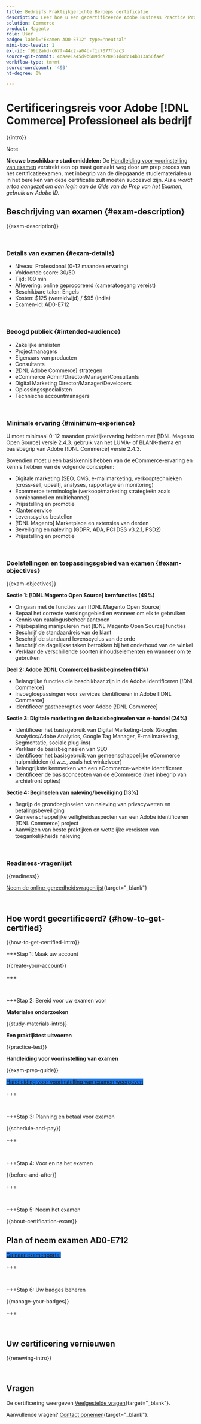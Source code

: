 ```yaml
---
title: Bedrijfs Praktijkgerichte Beroeps certificatie
description: Leer hoe u een gecertificeerde Adobe Business Practice Professional in Adobe kunt worden [!DNL Commerce].
solution: Commerce
product: Magento
role: User
badge: label="Examen AD0-E712" type="neutral"
mini-toc-levels: 1
exl-id: f99b2abd-c67f-44c2-a04b-f1c7077fbac3
source-git-commit: 4daee1a45d9b689dca28e51d4dc14b313a56faef
workflow-type: tm+mt
source-wordcount: '493'
ht-degree: 0%

---
```


# Certificeringsreis voor Adobe [!DNL Commerce] Professioneel als bedrijf

{{intro}}

>[!NOTE]
>
>**Nieuwe beschikbare studiemiddelen:** De [Handleiding voor voorinstelling van examen](https://app.rockinfo.com/courses/playScorm/383) verstrekt een op maat gemaakt weg door uw prep proces van het certificatieexamen, met inbegrip van de diepgaande studiematerialen u in het bereiken van deze certificatie zult moeten succesvol zijn. _Als u wordt ertoe aangezet om aan login aan de Gids van de Prep van het Examen, gebruik uw Adobe ID._

## Beschrijving van examen {#exam-description}

{{exam-description}}

<br>

### Details van examen {#exam-details}

* Niveau: Professional (0-12 maanden ervaring)
* Voldoende score: 30/50
* Tijd: 100 min
* Aflevering: online geprocoreerd (cameratoegang vereist)
* Beschikbare talen: Engels
* Kosten: $125 (wereldwijd) / $95 (India)
* Examen-id: AD0-E712

<br>

### Beoogd publiek {#intended-audience}

* Zakelijke analisten
* Projectmanagers
* Eigenaars van producten
* Consultants
* [!DNL Adobe Commerce] strategen
* eCommerce Admin/Director/Manager/Consultants
* Digital Marketing Director/Manager/Developers
* Oplossingsspecialisten
* Technische accountmanagers

<br>

### Minimale ervaring {#minimum-experience}

U moet minimaal 0-12 maanden praktijkervaring hebben met [!DNL Magento Open Source] versie 2.4.3. gebruik van het LUMA- of BLANK-thema en basisbegrip van Adobe [!DNL Commerce] versie 2.4.3.

Bovendien moet u een basiskennis hebben van de eCommerce-ervaring en kennis hebben van de volgende concepten:

* Digitale marketing (SEO, CMS, e-mailmarketing, verkooptechnieken [cross-sell, upsell], analyses, rapportage en monitoring)
* Ecommerce terminologie (verkoop/marketing strategieën zoals omnichannel en multichannel)
* Prijsstelling en promotie
* Klantenservice
* Levenscyclus bestellen
* [!DNL Magento] Marketplace en extensies van derden
* Beveiliging en naleving (GDPR, ADA, PCI DSS v3.2.1, PSD2)
* Prijsstelling en promotie

<br>

### Doelstellingen en toepassingsgebied van examen {#exam-objectives}

{{exam-objectives}}

**Sectie 1: [!DNL Magento Open Source] kernfuncties (49%)**

* Omgaan met de functies van [!DNL Magento Open Source]
* Bepaal het correcte werkingsgebied en wanneer om elk te gebruiken
* Kennis van catalogusbeheer aantonen
* Prijsbepaling manipuleren met [!DNL Magento Open Source] functies
* Beschrijf de standaardreis van de klant
* Beschrijf de standaard levenscyclus van de orde
* Beschrijf de dagelijkse taken betrokken bij het onderhoud van de winkel
* Verklaar de verschillende soorten inhoudselementen en wanneer om te gebruiken

**Deel 2: Adobe [!DNL Commerce] basisbeginselen (14%)**

* Belangrijke functies die beschikbaar zijn in de Adobe identificeren [!DNL Commerce]
* Invoegtoepassingen voor services identificeren in Adobe [!DNL Commerce]
* Identificeer gastheeropties voor Adobe [!DNL Commerce]

**Sectie 3: Digitale marketing en de basisbeginselen van e-handel (24%)**

* Identificeer het basisgebruik van Digital Marketing-tools (Googles Analytics/Adobe Analytics, Google Tag Manager, E-mailmarketing, Segmentatie, sociale plug-ins)
* Verklaar de basisbeginselen van SEO
* Identificeer het basisgebruik van gemeenschappelijke eCommerce hulpmiddelen (d.w.z., zoals het winkelvoer)
* Belangrijkste kenmerken van een eCommerce-website identificeren
* Identificeer de basisconcepten van de eCommerce (met inbegrip van archiefront opties)

**Sectie 4: Beginselen van naleving/beveiliging (13%)**

* Begrijp de grondbeginselen van naleving van privacywetten en betalingsbeveiliging
* Gemeenschappelijke veiligheidsaspecten van een Adobe identificeren [!DNL Commerce] project
* Aanwijzen van beste praktijken en wettelijke vereisten van toegankelijkheids naleving

<br>

### Readiness-vragenlijst

{{readiness}}

[Neem de online-gereedheidsvragenlijst](https://scorpion.caveon.com/launchpad/ad-q-e712-readiness-questionnaire-for-adobe-commerce-business-practitioner-professional-exam/ad-q-e712-readiness-questionnaire-for-adobe-commerce-business-practitioner-professional-exam){target="_blank"}

<br>

## Hoe wordt gecertificeerd? {#how-to-get-certified}

{{how-to-get-certified-intro}}

+++Stap 1: Maak uw account

{{create-your-account}}

+++

<br>

+++Stap 2: Bereid voor uw examen voor

**Materialen onderzoeken**

{{study-materials-intro}}

**Een praktijktest uitvoeren**

{{practice-test}}

**Handleiding voor voorinstelling van examen**

{{exam-prep-guide}}

<a href="https://app.rockinfo.com/courses/playScorm/383" target="_blank" class="spectrum-Button spectrum-Button--fill spectrum-Button--accent spectrum-Button--sizeM is-margin-bottom-big-big at-element-click-tracking" style="background-color:#1473E6">

<span class="spectrum-Button-label has-no-wrap">
   Handleiding voor voorinstelling van examen weergeven
</span>
</a>

+++

<br>

+++Stap 3: Planning en betaal voor examen

{{schedule-and-pay}}

+++

<br>

+++Stap 4: Voor en na het examen

{{before-and-after}}

+++

<br>

+++Stap 5: Neem het examen

{{about-certification-exam}}

## Plan of neem examen AD0-E712

<a href="https://www.certmetrics.com/adobe/candidate/examity_sso.aspx?eid=AD0-E712" target="_blank" class="spectrum-Button spectrum-Button--fill spectrum-Button--accent spectrum-Button--sizeM is-margin-bottom-big-big at-element-click-tracking" style="background-color:#1473E6">

<span class="spectrum-Button-label has-no-wrap">
   Ga naar examenportal
</span>
</a>

+++

<br>

+++Stap 6: Uw badges beheren

{{manage-your-badges}}

+++

<br>

## Uw certificering vernieuwen

{{renewing-intro}}

<br>

## Vragen

De certificering weergeven [Veelgestelde vragen](https://experienceleague.adobe.com/docs/certification/certification/faq.html){target="_blank"}.

Aanvullende vragen? [Contact opnemen](mailto:certif@adobe.com){target="_blank"}.

